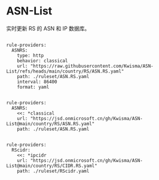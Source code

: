 
# ASN-List

实时更新 RS 的 ASN 和 IP 数据库。

<pre><code class="language-javascript">
rule-providers:
  ASNRS:
    type: http
    behavior: classical
    url: "https://raw.githubusercontent.com/Kwisma/ASN-List/refs/heads/main/country/RS/ASN.RS.yaml"
    path: ./ruleset/ASN.RS.yaml
    interval: 86400
    format: yaml
</code></pre>

<pre><code class="language-javascript">
rule-providers:
  ASNRS:
    <<: *classical
    url: "https://jsd.onmicrosoft.cn/gh/Kwisma/ASN-List@main/country/RS/ASN.RS.yaml"
    path: ./ruleset/ASN.RS.yaml
</code></pre>

<pre><code class="language-javascript">
rule-providers:
  RScidr:
    <<: *ipcidr
    url: "https://jsd.onmicrosoft.cn/gh/Kwisma/ASN-List@main/country/RS/CIDR.RS.yaml"
    path: ./ruleset/RScidr.yaml
</code></pre>